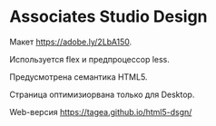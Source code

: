 # Associates Studio Design

Макет https://adobe.ly/2LbA150. 

Используется flex и предпроцессор less.

Предусмотрена семантика HTML5.

Страница оптимизиорвана только для  Desktop.

Web-версия https://tagea.github.io/html5-dsgn/
